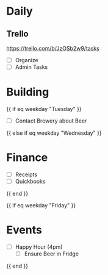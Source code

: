 # Daily

## Trello

https://trello.com/b/JzOSb2w9/tasks

 - [ ] Organize
 - [ ] Admin Tasks

# Building


{{ if eq weekday "Tuesday" }}

 - [ ] Contact Brewery about Beer

{{ else if eq weekday "Wednesday" }}


# Finance

- [ ] Receipts
- [ ] Quickbooks

{{ end }}

{{ if eq weekday "Friday" }}

# Events

- [ ] Happy Hour (4pm)
    - [ ] Ensure Beer in Fridge

{{ end }}


